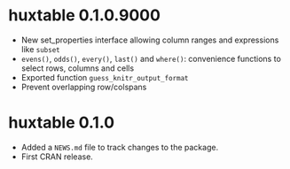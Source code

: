 # huxtable 0.1.0.9000

* New set_properties interface allowing column ranges and expressions like `subset`
* `evens()`, `odds()`, `every()`, `last()` and `where()`: convenience functions to select rows, columns and cells
* Exported function `guess_knitr_output_format`
* Prevent overlapping row/colspans

# huxtable 0.1.0

* Added a `NEWS.md` file to track changes to the package.
* First CRAN release.



